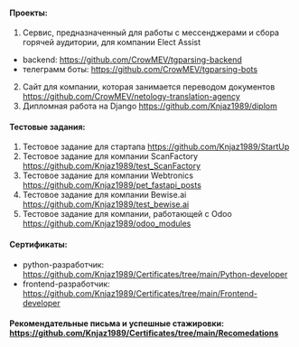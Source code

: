#### Проекты:
1. Сервис, предназначенный для работы с мессенджерами и сбора горячей аудитории, для компании Elect Assist
  - backend: https://github.com/CrowMEV/tgparsing-backend
  - телеграмм боты: https://github.com/CrowMEV/tgparsing-bots
2. Сайт для компании, которая занимается переводом документов https://github.com/CrowMEV/netology-translation-agency
3. Дипломная работа на Django https://github.com/Knjaz1989/diplom
#### Тестовые задания:
1. Тестовое задание для стартапа https://github.com/Knjaz1989/StartUp
2. Тестовое задание для компании ScanFactory https://github.com/Knjaz1989/test_ScanFactory
3. Тестовое задание для компании Webtronics https://github.com/Knjaz1989/pet_fastapi_posts
4. Тестовое задание для компании Bewise.ai https://github.com/Knjaz1989/test_bewise.ai
5. Тестовое задание для компании, работающей с Odoo https://github.com/Knjaz1989/odoo_modules
#### Сертификаты:
- python-разработчик: https://github.com/Knjaz1989/Certificates/tree/main/Python-developer
- frontend-разработчик: https://github.com/Knjaz1989/Certificates/tree/main/Frontend-developer
#### Рекомендательные письма и успешные стажировки: https://github.com/Knjaz1989/Certificates/tree/main/Recomedations
